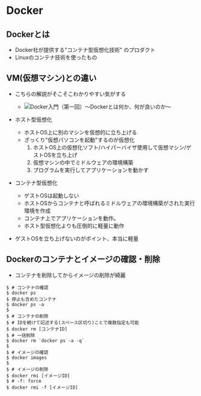 # Docker

## Dockerとは

- Docker社が提供する"コンテナ型仮想化技術" のプロダクト
- Linuxのコンテナ技術を使ったもの

## VM(仮想マシン)との違い

- こちらの解説がそこそこわかりやすい気がする
    - ![Docker入門（第一回）～Dockerとは何か、何が良いのか～](https://knowledge.sakura.ad.jp/13265/)

- ホスト型仮想化
    - ホストOS上に別のマシンを仮想的に立ち上げる
    - ざっくり"仮想パソコンを起動"するのが仮想化
        1. ホストOS上の仮想化ソフト/ハイパーバイザ使用して仮想マシン/ゲストOSを立ち上げ
        2. 仮想マシンの中でミドルウェアの環境構築
        3. プログラムを実行してアプリケーションを動かす
- コンテナ型仮想化
    - ゲストOSは起動しない
    - ホストOSからコンテナと呼ばれるミドルウェアの環境構築がされた実行環境を作成
    - コンテナ上でアプリケーションを動作。
    - ホスト型仮想化よりも圧倒的に軽量に動作

- ゲストOSを立ち上げないのがポイント、本当に軽量

## Dockerのコンテナとイメージの確認・削除

- コンテナを削除してからイメージの削除が綺麗

```
$ # コンテナの確認
$ docker ps
$ 停止も含めたコンテナ
$ docker ps -a
$ 
$ # コンテナの削除
$ # IDを続けて記述する(スペース区切り)ことで複数指定も可能
$ docker rm [コンテナID]
$ # 一括削除
$ docker rm `docker ps -a -q`
$ 
$ # イメージの確認
$ docker images
$ 
$ # イメージの削除
$ docker rmi [イメージID]
$ # -f: force 
$ docker rmi -f [イメージID]
```
